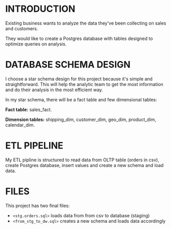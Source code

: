 # INTRODUCTION

Existing business wants to analyze the data they've been collecting on sales and customers.

They would like to create a Postgres database with tables designed to optimize queries on analysis.

# DATABASE SCHEMA DESIGN

I choose a star schema design for this project because it's simple and straightforward.
This will help the analytic team to get the most information and do their analysis in the most efficient way.

In my star schema, there will be a fact table and few dimensional tables:

**Fact table:** sales_fact.

**Dimension tables:** shipping_dim, customer_dim, geo_dim, product_dim, calendar_dim.

# ETL PIPELINE

My ETL pipline is structured to read data from OLTP table (orders in csv), create Postgres database, insert values and create a new schema and load data.

# FILES

This project has two final files:

* `<stg.orders.sql>` loads data from from csv to database (staging)
* `<from_stg_to_dw.sql>` creates a new schema and loads data accordingly
